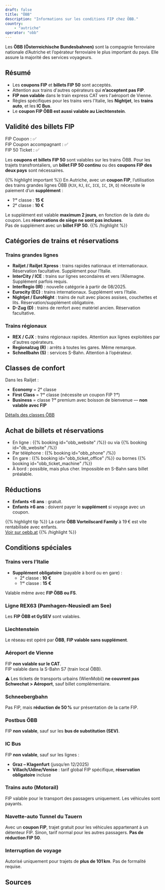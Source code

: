 ```yaml
---
draft: false
title: "ÖBB"
description: "Informations sur les conditions FIP chez ÖBB."
country:
    - "autriche"
operator: "obb"
---
```


Les **ÖBB (Österreichische Bundesbahnen)** sont la compagnie ferroviaire nationale d’Autriche et l’opérateur ferroviaire le plus important du pays. Elle assure la majorité des services voyageurs.

## Résumé

- Les **coupons FIP** et **billets FIP 50** sont acceptés.
- Attention aux trains d'autres opérateurs qui **n’acceptent pas FIP**.
- **FIP non valable** dans le train express CAT vers l'aéroport de Vienne.
- Règles spécifiques pour les trains vers l'Italie, les **Nightjet**, les **trains auto**, et les **IC Bus**.
- Le **coupon FIP ÖBB est aussi valable au Liechtenstein**.

## Validité des billets FIP

FIP Coupon : ✅  
FIP Coupon accompagnant : ✅  
FIP 50 Ticket : ✅

Les **coupons et billets FIP 50** sont valables sur les trains ÖBB. Pour les trajets transfrontaliers, un **billet FIP 50 continu** ou des **coupons FIP des deux pays** sont nécessaires.

{{% highlight important %}}
En Autriche, avec un **coupon FIP**, l’utilisation des trains grandes lignes ÖBB (`RJX`, `RJ`, `EC`, `ICE`, `IC`, `IR`, `D`) nécessite le paiement d’un **supplément** :

- 1ʳᵉ classe : **15 €**  
- 2ᵉ classe : **10 €**

Le supplément est valable **maximum 2 jours**, en fonction de la date du coupon. Les **réservations de siège ne sont pas incluses**.  
Pas de supplément avec un **billet FIP 50**.
{{% /highlight %}}

## Catégories de trains et réservations

### Trains grandes lignes

- **Railjet / Railjet Xpress** : trains rapides nationaux et internationaux. Réservation facultative. Supplément pour l’Italie.
- **InterCity / ICE** : trains sur lignes secondaires et vers l’Allemagne. Supplément parfois requis.
- **InterRegio (IR)** : nouvelle catégorie à partir de 08/2025.
- **Eurocity (EC)** : trains internationaux. Supplément vers l’Italie.
- **Nightjet / EuroNight** : trains de nuit avec places assises, couchettes et lits. Réservation/supplément obligatoire.
- **D-Zug (D)** : trains de renfort avec matériel ancien. Réservation facultative.

### Trains régionaux

- **REX / CJX** : trains régionaux rapides. Attention aux lignes exploitées par d'autres opérateurs.
- **Regionalzug (R)** : arrêts à toutes les gares. Même remarque.
- **Schnellbahn (S)** : services S-Bahn. Attention à l’opérateur.

## Classes de confort

Dans les Railjet :

- **Economy** = 2ᵉ classe  
- **First Class** = 1ʳᵉ classe (nécessite un coupon FIP 1ʳᵉ)  
- **Business** = classe 1ʳᵉ premium avec boisson de bienvenue — **non valable avec FIP**

[Détails des classes ÖBB](https://www.oebb.at/en/reiseplanung-services/im-zug/abteile-komfortklassen)

## Achat de billets et réservations

- En ligne : {{% booking id="obb_website" /%}} ou via {{% booking id="db_website" /%}}
- Par téléphone : {{% booking id="obb_phone" /%}}
- En gare : {{% booking id="obb_ticket_office" /%}} ou bornes {{% booking id="obb_ticket_machine" /%}}
- À bord : possible, mais plus cher. Impossible en S-Bahn sans billet préalable.

## Réductions

- **Enfants <6 ans** : gratuit.  
- **Enfants ≥6 ans** : doivent payer le **supplément** si voyage avec un coupon.

{{% highlight tip %}}
La carte **ÖBB Vorteilscard Family** à 19 € est vite rentabilisée avec enfants.  
[Voir sur oebb.at](https://www.oebb.at/en/tickets-kundenkarten/kundenkarten/vorteilscard)
{{% /highlight %}}

## Conditions spéciales

### Trains vers l’Italie

- **Supplément obligatoire** (payable à bord ou en gare) :  
  - 2ᵉ classe : **10 €**  
  - 1ʳᵉ classe : **15 €**

Valable même avec **FIP ÖBB ou FS**.

### Ligne REX63 (Pamhagen–Neusiedl am See)

Les **FIP ÖBB et GySEV** sont valables.

### Liechtenstein

Le réseau est opéré par **ÖBB**, **FIP valable sans supplément**.

### Aéroport de Vienne

FIP **non valable sur le CAT**.  
FIP valable dans la S-Bahn S7 (train local ÖBB).

⚠️ Les tickets de transports urbains (WienMobil) **ne couvrent pas Schwechat > Aéroport**, sauf billet complémentaire.

### Schneebergbahn

Pas FIP, mais **réduction de 50 %** sur présentation de la carte FIP.

### Postbus ÖBB

FIP **non valable**, sauf sur les **bus de substitution (SEV)**.

### IC Bus

FIP **non valable**, sauf sur les lignes :

- **Graz – Klagenfurt** (jusqu’en 12/2025)
- **Villach/Udine/Venise** : tarif global FIP spécifique, **réservation obligatoire** incluse

### Trains auto (Motorail)

FIP valable pour le transport des passagers uniquement. Les véhicules sont payants.

### Navette-auto Tunnel du Tauern

Avec un **coupon FIP**, trajet gratuit pour les véhicules appartenant à un détenteur FIP. Sinon, tarif normal pour les autres passagers. **Pas de réduction FIP 50**.

### Interruption de voyage

Autorisé uniquement pour trajets de **plus de 101 km**. Pas de formalité requise.

## Sources

[^1]: [Rail Delivery Group – Europe & FIP](https://www.raildeliverygroup.com/rst/europe-and-fip.html)
